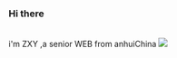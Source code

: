 ### Hi there  
<br/>i'm ZXY  ,a senior WEB from anhuiChina
![](https://github-readme-stats.vercel.app/api?username=mayandev)

